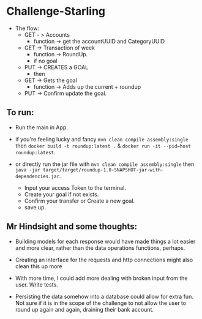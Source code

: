 # Challenge-Starling
 
- The flow:
  - GET - > Accounts 
    - function -> get the accountUUID and  CategoryUUID 
  - GET -> Transaction of week 
    - function -> RoundUp. 
    - if no goal 
  - PUT -> CREATES a GOAL 
    - then 
  - GET -> Gets the goal 
    - function -> Adds up the current + roundup 
  - PUT -> Confirm update the goal.


## To run:
- Run the main in App.
- if you're feeling lucky and fancy ``mvn clean compile assembly:single`` then ``docker build -t roundup:latest .`` & ``docker run -it --pid=host roundup:latest``.
- or directly run the jar file with ``mvn clean compile assembly:single`` then ``java -jar target/target/roundup-1.0-SNAPSHOT-jar-with-dependencies.jar``.

    - Input your access Token to the terminal.
    - Create your goal if not exists.
    - Confirm your transfer or Create a new goal.
    - save up.


## Mr Hindsight and some thoughts:
- Building models for each response would have made things a lot easier and more clear, rather than the data operations functions, perhaps.

- Creating an interface for the requests and http connections might also clean this up more
- With more time, I could add more dealing with broken input from the user. Write tests. 
- Persisting the data somehow into a database could allow for extra fun. Not sure if it is in the scope of the challenge to not allow the user to round up again and again, draining their bank account.
